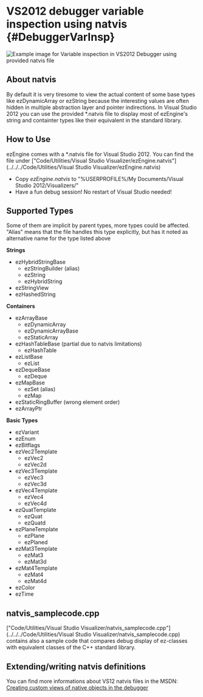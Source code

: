 VS2012 debugger variable inspection using natvis {#DebuggerVarInsp}
===============

![Example image for Variable inspection in VS2012 Debugger using provided natvis file](../../../Documentation/General/natvis/natvissample.png)

About natvis
---------------
By default it is very tiresome to view the actual content of some base types like ezDynamicArray or ezString because the interesting values are often hidden in multiple abstraction layer and pointer indirections. In Visual Studio 2012 you can use the provided *.natvis file to display most of ezEngine's string and containter types like their equivalent in the standard library.

How to Use
---------------
ezEngine comes with a *.natvis file for Visual Studio 2012. You can find the file under ["Code/Utilities/Visual Studio Visualizer/ezEngine.natvis"](../../../Code/Utilities/Visual Studio Visualizer/ezEngine.natvis)
- Copy _ezEngine.natvis_ to "%USERPROFILE%/My Documents/Visual Studio 2012/Visualizers/"
- Have a fun debug session! No restart of Visual Studio needed!

Supported Types
---------------
Some of them are implicit by parent types, more types could be affected.
"Alias" means that the file handles this type explicitly, but has it noted as alternative name for the type listed above 

**Strings**
- ezHybridStringBase
    - ezStringBuilder (alias)  
    - ezString
    - ezHybridString
- ezStringView
- ezHashedString

**Containers**
- ezArrayBase
    - ezDynamicArray
    - ezDynamicArrayBase
    - ezStaticArray
- ezHashTableBase (partial due to natvis limitations)
    - ezHashTable
- ezListBase
    - ezList
- ezDequeBase
    - ezDeque
- ezMapBase
    - ezSet (alias)  
    - ezMap
- ezStaticRingBuffer (wrong element order)
- ezArrayPtr

**Basic Types**
- ezVariant
- ezEnum
- ezBitflags
- ezVec2Template
    - ezVec2
    - ezVec2d
- ezVec3Template
    - ezVec3
    - ezVec3d
- ezVec4Template
    - ezVec4
    - ezVec4d
- ezQuatTemplate
    - ezQuat
    - ezQuatd
- ezPlaneTemplate
    - ezPlane
    - ezPlaned
- ezMat3Template
    - ezMat3
    - ezMat3d
- ezMat4Template
    - ezMat4
    - ezMat4d
- ezColor
- ezTime


natvis_samplecode.cpp
---------------
["Code/Utilities/Visual Studio Visualizer/natvis_samplecode.cpp"](../../../Code/Utilities/Visual Studio Visualizer/natvis_samplecode.cpp) contains also a sample code that compares debug display of ez-classes with equivalent classes of the C++ standard library.

Extending/writing natvis definitions
---------------
You can find more informations about VS12 natvis files in the MSDN: [Creating custom views of native objects in the debugger](http://msdn.microsoft.com/en-us/library/vstudio/jj620914.aspx)